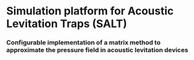 # Simulation platform for Acoustic Levitation Traps (SALT)
### Configurable implementation of a matrix method to approximate the pressure field in acoustic levitation devices
